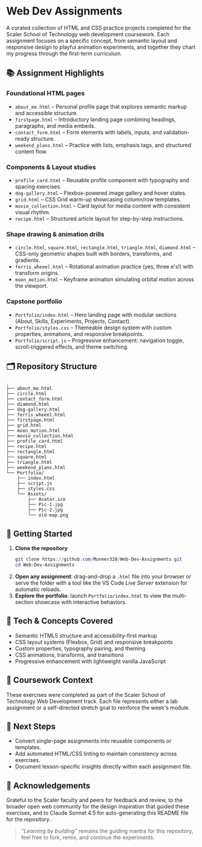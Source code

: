 # Web Dev Assignments

A curated collection of HTML and CSS practice projects completed for the Scaler School of Technology web development coursework. Each assignment focuses on a specific concept, from semantic layout and responsive design to playful animation experiments, and together they chart my progress through the first-term curriculum.

## 📚 Assignment Highlights

### Foundational HTML pages

- `about_me.html` – Personal profile page that explores semantic markup and accessible structure.
- `firstpage.html` – Introductory landing page combining headings, paragraphs, and media embeds.
- `contact_form.html` – Form elements with labels, inputs, and validation-ready structure.
- `weekend_plans.html` – Practice with lists, emphasis tags, and structured content flow.

### Components & Layout studies

- `profile_card.html` – Reusable profile component with typography and spacing exercises.
- `dog-gallery.html` – Flexbox-powered image gallery and hover states.
- `grid.html` – CSS Grid warm-up showcasing column/row templates.
- `movie_collection.html` – Card layout for media content with consistent visual rhythm.
- `recipe.html` – Structured article layout for step-by-step instructions.

### Shape drawing & animation drills

- `circle.html`, `square.html`, `rectangle.html`, `triangle.html`, `diamond.html` – CSS-only geometric shapes built with borders, transforms, and gradients.
- `ferris_wheeel.html` – Rotational animation practice (yes, three e's!) with transform origins.
- `moon_motion.html` – Keyframe animation simulating orbital motion across the viewport.

### Capstone portfolio

- `Portfolio/index.html` – Hero landing page with modular sections (About, Skills, Experiments, Projects, Contact).
- `Portfolio/styles.css` – Themeable design system with custom properties, animations, and responsive breakpoints.
- `Portfolio/script.js` – Progressive enhancement: navigation toggle, scroll-triggered effects, and theme switching.

## 🗂️ Repository Structure

```text
.
├── about_me.html
├── circle.html
├── contact_form.html
├── diamond.html
├── dog-gallery.html
├── ferris_wheeel.html
├── firstpage.html
├── grid.html
├── moon_motion.html
├── movie_collection.html
├── profile_card.html
├── recipe.html
├── rectangle.html
├── square.html
├── triangle.html
├── weekend_plans.html
└── Portfolio/
    ├── index.html
    ├── script.js
    ├── styles.css
    └── Assets/
        ├── Avatar.ico
        ├── Pic-1.jpg
        ├── Pic-2.jpg
        └── old-map.png
```

## 🚀 Getting Started

1. **Clone the repository**
   ```powershell
   git clone https://github.com/Muneer320/Web-Dev-Assignments.git
   cd Web-Dev-Assignments
   ```
2. **Open any assignment**: drag-and-drop a `.html` file into your browser or serve the folder with a tool like the VS Code _Live Server_ extension for automatic reloads.
3. **Explore the portfolio**: launch `Portfolio/index.html` to view the multi-section showcase with interactive behaviors.

## 🧰 Tech & Concepts Covered

- Semantic HTML5 structure and accessibility-first markup
- CSS layout systems (Flexbox, Grid) and responsive breakpoints
- Custom properties, typography pairing, and theming
- CSS animations, transforms, and transitions
- Progressive enhancement with lightweight vanilla JavaScript

## 📝 Coursework Context

These exercises were completed as part of the Scaler School of Technology Web Development track. Each file represents either a lab assignment or a self-directed stretch goal to reinforce the week's module.

## 🔭 Next Steps

- Convert single-page assignments into reusable components or templates.
- Add automated HTML/CSS linting to maintain consistency across exercises.
- Document lesson-specific insights directly within each assignment file.

## 🙌 Acknowledgements

Grateful to the Scaler faculty and peers for feedback and review, to the broader open web community for the design inspiration that guided these exercises, and to Claude Sonnet 4.5 for auto-generating this README file for the repository.

> _“Learning by building”_ remains the guiding mantra for this repository, feel free to fork, remix, and continue the experiments.
